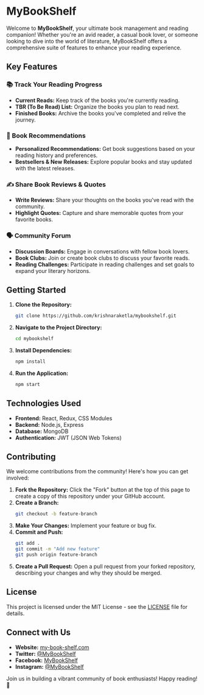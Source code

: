 # MyBookShelf

Welcome to **MyBookShelf**, your ultimate book management and reading companion! Whether you're an avid reader, a casual book lover, or someone looking to dive into the world of literature, MyBookShelf offers a comprehensive suite of features to enhance your reading experience.

## Key Features

### 📚 Track Your Reading Progress
- **Current Reads:** Keep track of the books you're currently reading.
- **TBR (To Be Read) List:** Organize the books you plan to read next.
- **Finished Books:** Archive the books you've completed and relive the journey.

### 🌟 Book Recommendations
- **Personalized Recommendations:** Get book suggestions based on your reading history and preferences.
- **Bestsellers & New Releases:** Explore popular books and stay updated with the latest releases.

### ✍️ Share Book Reviews & Quotes
- **Write Reviews:** Share your thoughts on the books you've read with the community.
- **Highlight Quotes:** Capture and share memorable quotes from your favorite books.

### 🗣️ Community Forum
- **Discussion Boards:** Engage in conversations with fellow book lovers.
- **Book Clubs:** Join or create book clubs to discuss your favorite reads.
- **Reading Challenges:** Participate in reading challenges and set goals to expand your literary horizons.

## Getting Started

1. **Clone the Repository:**
    ```bash
    git clone https://github.com/krishnaraketla/mybookshelf.git
    ```
2. **Navigate to the Project Directory:**
    ```bash
    cd mybookshelf
    ```
3. **Install Dependencies:**
    ```bash
    npm install
    ```
4. **Run the Application:**
    ```bash
    npm start
    ```

## Technologies Used

- **Frontend:** React, Redux, CSS Modules
- **Backend:** Node.js, Express
- **Database:** MongoDB
- **Authentication:** JWT (JSON Web Tokens)

## Contributing

We welcome contributions from the community! Here's how you can get involved:

1. **Fork the Repository:**
    Click the "Fork" button at the top of this page to create a copy of this repository under your GitHub account.
2. **Create a Branch:**
    ```bash
    git checkout -b feature-branch
    ```
3. **Make Your Changes:**
    Implement your feature or bug fix.
4. **Commit and Push:**
    ```bash
    git add .
    git commit -m "Add new feature"
    git push origin feature-branch
    ```
5. **Create a Pull Request:**
    Open a pull request from your forked repository, describing your changes and why they should be merged.

## License

This project is licensed under the MIT License - see the [LICENSE](LICENSE) file for details.

## Connect with Us

- **Website:** [my-book-shelf.com](http://my-book-shelf.com)
- **Twitter:** [@MyBookShelf](https://twitter.com/MyBookShelf)
- **Facebook:** [MyBookShelf](https://facebook.com/MyBookShelf)
- **Instagram:** [@MyBookShelf](https://instagram.com/MyBookShelf)

Join us in building a vibrant community of book enthusiasts! Happy reading! 📖
